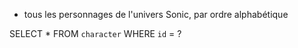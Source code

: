 * tous les personnages de l'univers Sonic, par ordre alphabétique

SELECT * FROM `character` WHERE `id` = ?


